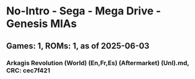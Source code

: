 # No-Intro - Sega - Mega Drive - Genesis MIAs
## Games: 1, ROMs: 1, as of 2025-06-03

### Arkagis Revolution (World) (En,Fr,Es) (Aftermarket) (Unl).md, CRC: cec7f421
